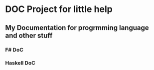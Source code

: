 # DOC Project for little help 
## My Documentation for progrmming language and other stuff
### F# DoC
### Haskell DoC
